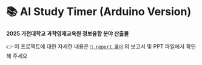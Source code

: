 # 📚 AI Study Timer (Arduino Version)

**2025 가천대학교 과학영재교육원 정보융합 분야 산출물**

👉 이 프로젝트에 대한 자세한 내용은 [` 📄 report 폴더 `](./reports) 의 보고서 및 PPT 파일에서 확인해 주세요
